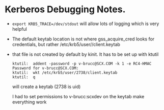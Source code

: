 # Kerberos Debugging Notes.

- `export KRB5_TRACE=/dev/stdout` will allow lots of logging which is very helpful
- The default keytab location is not where gss_acquire_cred looks for credentials, but rather /etc/krb5/user/<user id>/client.keytab
- that file is not created by default by kinit. It has to be set up with ktutil
   ```
   ktutil:  addent -password -p v-brucc@SCX.COM -k 1 -e RC4-HMAC
   Password for v-brucc@SCX.COM:
   ktutil:  wkt /etc/krb5/user/2738/client.keytab
   ktutil:  q
   ```
   will create a keytab (2738 is uid)    

   I had to set permissions to v-brucc:scxdev on the keytab make everything work






